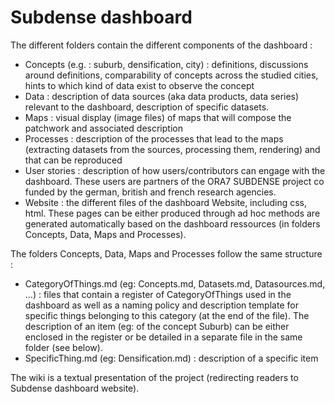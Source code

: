 # Subdense dashboard

The different folders contain the different components of the dashboard :
- Concepts (e.g. : suburb, densification, city) : definitions, discussions around definitions, comparability of concepts across the studied cities, hints to which kind of data exist to observe the concept
- Data : description of data sources (aka data products, data series) relevant to the dashboard, description of specific datasets.
- Maps : visual display (image files) of maps that will compose the patchwork and associated description
- Processes : description of the processes that lead to the maps (extracting datasets from the sources, processing them, rendering) and that can be reproduced
- User stories : description of how users/contributors can engage with the dashboard. These users are partners of the ORA7 SUBDENSE project co funded by the german, british and french research agencies.
- Website :  the different files of the dashboard Website, including css, html. These pages can be either produced through ad hoc methods are generated automatically based on the dashboard ressources (in folders Concepts, Data, Maps and Processes). 

The folders Concepts, Data, Maps and Processes follow the same structure : 
- CategoryOfThings.md (eg: Concepts.md, Datasets.md, Datasources.md, ...) : files that contain a register of CategoryOfThings used in the dashboard as well as a naming policy and description template for specific things belonging to this category (at the end of the file). The description of an item (eg: of the concept Suburb) can be either enclosed in the register or be detailed in a separate file in the same folder (see below).
- SpecificThing.md (eg: Densification.md) : description of a specific item 
  
The wiki is a textual presentation of the project (redirecting readers to Subdense dashboard website).

